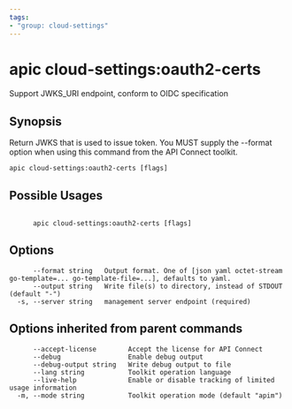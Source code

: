 ```yaml
---
tags:
- "group: cloud-settings"
---
```

# apic cloud-settings:oauth2-certs

Support JWKS_URI endpoint, conform to OIDC specification

## Synopsis

Return JWKS that is used to issue token. You MUST supply the --format option when using this command from the API Connect toolkit.

```
apic cloud-settings:oauth2-certs [flags]
```

## Possible Usages

```

      apic cloud-settings:oauth2-certs [flags]

```

## Options

```
      --format string   Output format. One of [json yaml octet-stream go-template=... go-template-file=...], defaults to yaml.
      --output string   Write file(s) to directory, instead of STDOUT (default "-")
  -s, --server string   management server endpoint (required)
```

## Options inherited from parent commands

```
      --accept-license        Accept the license for API Connect
      --debug                 Enable debug output
      --debug-output string   Write debug output to file
      --lang string           Toolkit operation language
      --live-help             Enable or disable tracking of limited usage information
  -m, --mode string           Toolkit operation mode (default "apim")
```
